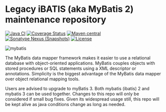 Legacy iBATIS (aka MyBatis 2) maintenance repository
====================================================

[![Java CI](https://github.com/mybatis/ibatis-2/actions/workflows/ci.yaml/badge.svg)](https://github.com/mybatis/ibatis-2/actions/workflows/ci.yaml)
[![Coverage Status](https://coveralls.io/repos/mybatis/ibatis-2/badge.svg?branch=master&service=github)](https://coveralls.io/github/mybatis/ibatis-2?branch=master)
[![Maven central](https://maven-badges.herokuapp.com/maven-central/org.mybatis/mybatis2/badge.svg)](https://maven-badges.herokuapp.com/maven-central/org.mybatis/mybatis2)
[![Sonatype Nexus (Snapshots)](https://img.shields.io/nexus/s/https/oss.sonatype.org/org.mybatis/mybatis2.svg)](https://oss.sonatype.org/content/repositories/snapshots/org/mybatis/mybatis2/)
[![License](https://img.shields.io/:license-apache-brightgreen.svg)](https://www.apache.org/licenses/LICENSE-2.0.html)

![mybatis](https://mybatis.org/images/mybatis-logo.png)

The MyBatis data mapper framework makes it easier to use a relational database with object-oriented applications.
MyBatis couples objects with stored procedures or SQL statements using a XML descriptor or annotations.
Simplicity is the biggest advantage of the MyBatis data mapper over object relational mapping tools.

Users are advised to upgrade to myBatis 3.  Both mybatis (ibatis) 2 and mybatis 3 can be used together.  Changes to this repo will only be considered if small bug fixes.  Given its widespread usage still, this repo will be kept alive as java conditions change as long as needed.
